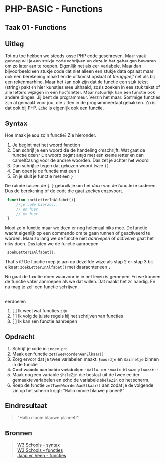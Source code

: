 # PHP-BASIC - Functions

## Taak 01 - Functions

## Uitleg

Tot nu toe hebben we steeds losse PHP code geschreven. Maar vaak genoeg wil je een stukje code schrijven en deze in het geheugen bewaren om zo later aan te roepen. Eigenlijk net als een variabele. Maar dan bijvoorbeeld een stukje code dat niet alleen een stukje data opslaat maar ook een berekening maakt en de uitkomst opslaat of _teruggeeft_ net als bij een rekenmachine. Maar het kan ook zijn dat de functie een stuk tekst (string) pakt en hier kunstjes mee uithaald, zoals zoeken in een stuk tekst of alle letters wijzigen in een hoofdletter. Maar natuurlijk kan een functie ook andere dingen. Jij bent de programmeur. Verzin het maar.
Sommige functies zijn al gemaakt voor jou, die zitten in de programmeertaal gebakken. Zo is dat ook bij PHP. `Echo` is eigenlijk ook een functie.

## Syntax

Hoe maak je nou zo'n functie? Zie hieronder.

1. Je begint met het woord function
2. Dan schrijf je een woord die de handeling omschrijft. Wat gaat de functie doen? Dit woord begint altijd met een kleine letter en dan camelCasing voor de andere woorden. Dan zet je achter het woord
3. Dan schrijf je tegen dat gekozen woord twee `()`
4. Dan open je de functie met een `{`
5. En je sluit je functie met een `}`

De ruimte tussen de `{ }` gebruik je om het _doen_ van de functie te coderen. Dus de berekening of de code die gaat zoeken enzovoort.

```php
 function zoekLetterInAlfabet(){
     //je code hierzo...
     // en hier
     // en hier
 }
```

Mooi zo'n functie maar we doen er nog helemaal niks mee. De functie wacht eigenlijk op een commando om te gaan runnen of geactiveerd te worden. Maar zo lang we de functie niet _aanroepen_ of _activeren_ gaat het niks doen.
Dus laten we de functie aanroepen:

```php
 zoekLetterInAlfabet();
```

That's it! De functie roep je aan op dezelfde wijze als stap 2 en stap 3 bij elkaar: `zoekLetterInAlfabet()` met daarachter een `;`

Nu gaat de functie doen waarvoor ie in het leven is geroepen. En we kunnen de functie vaker aanroepen als we dat willen. Dat maakt het zo handig. En nu mag je zelf een functie schrijven.

## 


eerdoelen

1. [ ] Ik weet wat functies zijn
2. [ ] Ik volg de juiste regels bij het schrijven van functies
3. [ ] Ik kan een functie aanroepen

## Opdracht

1. Schrijf je code in `index.php`
2. Maak een functie `zetTweeWoordenAanElkaar()`
3. Zorg ervoor dat je twee variabelen maakt: `$woordje` en `$zinnetje` binnen in de functie
4. Geef waarde aan beide variabelen: `'Hallo'` en `'mooie blauwe planeet!'`
5. Maak nog een variable `$heleZin` die bestaat uit de twee eerder gemaakte variabelen en echo de variabele `$heleZin` op het scherm.
6. Roep de functie `zetTweeWoordenAanElkaar()` aan zodat je de volgende zin op het scherm krijgt: "Hallo mooie blauwe planeet!"

## Eindresultaat

> "Hallo mooie blauwe planeet!"

## Bronnen

> [W3 Schools - syntax](https://www.w3schools.com/PHP/php_syntax.asp)  
> [W3 Schools - functies](https://www.w3schools.com/php/php_functions.asp)  
> [Jaap vd Veen - functies](https://phpbasis.jaapvdveen.nl/basiscursus-php/les-3-inleiding-functies/)

<!--- ------------ DIT COMMENTAAR LATEN STAAN AUB ------------
------------------ ------------------------------ ------------
------------------ eagle ref:79860862
------------------ ------------------------------ ------------
------------------ DIT COMMENTAAR LATEN STAAN AUB -------- -->
